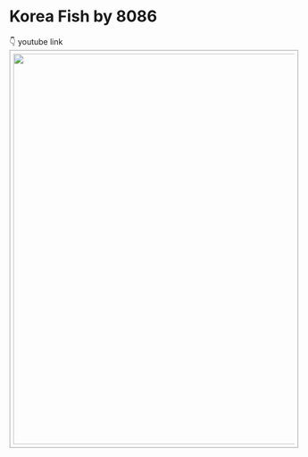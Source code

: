 # Korea Fish by 8086

 👇 youtube link<br>
<kbd><a href="https://www.youtube.com/watch?v=lqbrsrXmBEc"><img src="http://img.youtube.com/vi/giUrLR0bFrg/0.jpg" width="700" style="border:2px #ccc solid;padding:5px;"></a></kbd><br> 

